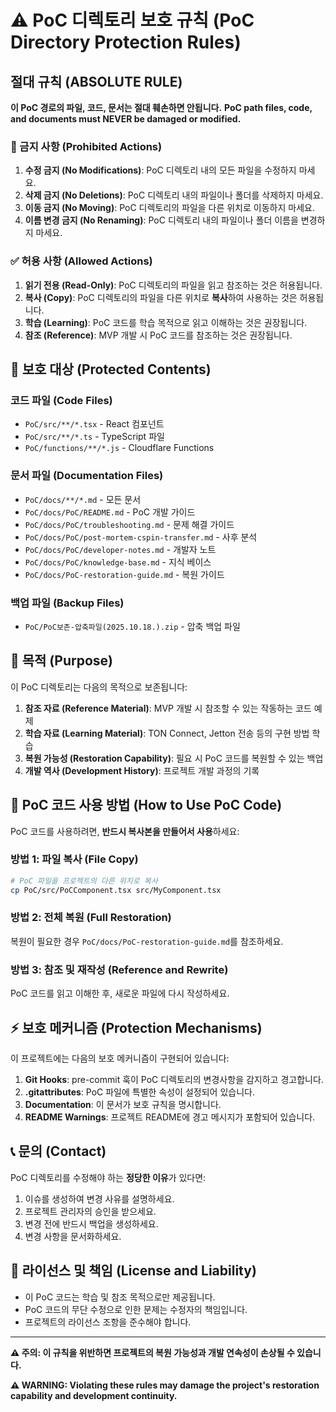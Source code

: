 # ⚠️ PoC 디렉토리 보호 규칙 (PoC Directory Protection Rules)

## 절대 규칙 (ABSOLUTE RULE)

**이 PoC 경로의 파일, 코드, 문서는 절대 훼손하면 안됩니다.**
**PoC path files, code, and documents must NEVER be damaged or modified.**

### 🚫 금지 사항 (Prohibited Actions)

1. **수정 금지 (No Modifications)**: PoC 디렉토리 내의 모든 파일을 수정하지 마세요.
2. **삭제 금지 (No Deletions)**: PoC 디렉토리 내의 파일이나 폴더를 삭제하지 마세요.
3. **이동 금지 (No Moving)**: PoC 디렉토리의 파일을 다른 위치로 이동하지 마세요.
4. **이름 변경 금지 (No Renaming)**: PoC 디렉토리 내의 파일이나 폴더 이름을 변경하지 마세요.

### ✅ 허용 사항 (Allowed Actions)

1. **읽기 전용 (Read-Only)**: PoC 디렉토리의 파일을 읽고 참조하는 것은 허용됩니다.
2. **복사 (Copy)**: PoC 디렉토리의 파일을 다른 위치로 **복사**하여 사용하는 것은 허용됩니다.
3. **학습 (Learning)**: PoC 코드를 학습 목적으로 읽고 이해하는 것은 권장됩니다.
4. **참조 (Reference)**: MVP 개발 시 PoC 코드를 참조하는 것은 권장됩니다.

## 📁 보호 대상 (Protected Contents)

### 코드 파일 (Code Files)
- `PoC/src/**/*.tsx` - React 컴포넌트
- `PoC/src/**/*.ts` - TypeScript 파일
- `PoC/functions/**/*.js` - Cloudflare Functions

### 문서 파일 (Documentation Files)
- `PoC/docs/**/*.md` - 모든 문서
- `PoC/docs/PoC/README.md` - PoC 개발 가이드
- `PoC/docs/PoC/troubleshooting.md` - 문제 해결 가이드
- `PoC/docs/PoC/post-mortem-cspin-transfer.md` - 사후 분석
- `PoC/docs/PoC/developer-notes.md` - 개발자 노트
- `PoC/docs/PoC/knowledge-base.md` - 지식 베이스
- `PoC/docs/PoC-restoration-guide.md` - 복원 가이드

### 백업 파일 (Backup Files)
- `PoC/PoC보존-압축파일(2025.10.18.).zip` - 압축 백업 파일

## 🎯 목적 (Purpose)

이 PoC 디렉토리는 다음의 목적으로 보존됩니다:

1. **참조 자료 (Reference Material)**: MVP 개발 시 참조할 수 있는 작동하는 코드 예제
2. **학습 자료 (Learning Material)**: TON Connect, Jetton 전송 등의 구현 방법 학습
3. **복원 가능성 (Restoration Capability)**: 필요 시 PoC 코드를 복원할 수 있는 백업
4. **개발 역사 (Development History)**: 프로젝트 개발 과정의 기록

## 🔄 PoC 코드 사용 방법 (How to Use PoC Code)

PoC 코드를 사용하려면, **반드시 복사본을 만들어서 사용**하세요:

### 방법 1: 파일 복사 (File Copy)
```bash
# PoC 파일을 프로젝트의 다른 위치로 복사
cp PoC/src/PoCComponent.tsx src/MyComponent.tsx
```

### 방법 2: 전체 복원 (Full Restoration)
복원이 필요한 경우 `PoC/docs/PoC-restoration-guide.md`를 참조하세요.

### 방법 3: 참조 및 재작성 (Reference and Rewrite)
PoC 코드를 읽고 이해한 후, 새로운 파일에 다시 작성하세요.

## ⚡ 보호 메커니즘 (Protection Mechanisms)

이 프로젝트에는 다음의 보호 메커니즘이 구현되어 있습니다:

1. **Git Hooks**: pre-commit 훅이 PoC 디렉토리의 변경사항을 감지하고 경고합니다.
2. **.gitattributes**: PoC 파일에 특별한 속성이 설정되어 있습니다.
3. **Documentation**: 이 문서가 보호 규칙을 명시합니다.
4. **README Warnings**: 프로젝트 README에 경고 메시지가 포함되어 있습니다.

## 📞 문의 (Contact)

PoC 디렉토리를 수정해야 하는 **정당한 이유**가 있다면:

1. 이슈를 생성하여 변경 사유를 설명하세요.
2. 프로젝트 관리자의 승인을 받으세요.
3. 변경 전에 반드시 백업을 생성하세요.
4. 변경 사항을 문서화하세요.

## 📜 라이선스 및 책임 (License and Liability)

- 이 PoC 코드는 학습 및 참조 목적으로만 제공됩니다.
- PoC 코드의 무단 수정으로 인한 문제는 수정자의 책임입니다.
- 프로젝트의 라이선스 조항을 준수해야 합니다.

---

**⚠️ 주의: 이 규칙을 위반하면 프로젝트의 복원 가능성과 개발 연속성이 손상될 수 있습니다.**

**⚠️ WARNING: Violating these rules may damage the project's restoration capability and development continuity.**
